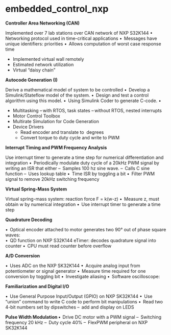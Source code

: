# embedded_control_nxp

**Controller Area Networking (CAN)**

 Implemented over 7 lab stations over CAN network of NXP S32K144 • Networking protocol used in time-critical applications •  Messages have unique identifiers: priorities •  Allows computation of worst case response time 
- Implemented virtual wall remotely
- Estimated network utilization 
- Virtual “daisy chain” 

**Autocode Generation (I)**

Derive a mathematical model of system to be controlled •  Develop a Simulink/Stateflow model of the system. •  Design and test a control algorithm using this model. •  Using Simulink Coder to generate C-code. •
- Multitasking – with RTOS, task states – without RTOS, nested interrupts 
- Motor Control Toolbox 
- Multirate Simulation for Code Generation 
- Device Drivers 
    - Read encoder and translate to	
  degrees
    - Convert torque to duty cycle and write to PWM
    

**Interrupt Timing and PWM Frequency Analysis**

Use interrupt timer to generate a time step for numerical differentiation and integration •  Periodically modulate duty cycle of a 20kHz PWM signal by writing an ISR that either –  Samples 100 hz sine wave.  –  Calls C sine function –  Uses lookup table •  Time ISR by toggling a bit •  Filter PWM signal to remove     20kHz switching frequency

**Virtual Spring-Mass System**

Virtual spring-mass system: reaction force F = k(w-z) •  Measure z, must obtain w by numerical integration •  Use interrupt timer to generate a time step

**Quadrature Decoding**

•  Optical encoder attached to motor generates two 90° out of phase square waves:  
•  QD function on NXP S32K144 eTimer:     decodes quadrature signal into counter •  CPU must read counter before overflow

**A/D Conversion**

•  Uses ADC on the NXP SK32K144 •  Acquire analog input from potentiometer or signal generator •  Measure time required for one conversion by toggling bit •  Investigate aliasing •  Software oscilloscope: 


 **Familiarization and Digital I/O**

•  Use General Purpose Input/Output (GPIO) on NXP SK32K144  •  Use “union” command to write C code to perform bit manipulations •  Read two 4-bit numbers set by dipswitches –  add and display on LEDS 



**Pulse Width Modulation •**  
Drive DC motor with a PWM signal –  Switching frequency 20 kHz –  Duty cycle 40% –  FlexPWM peripheral on NXP SK32K144 

